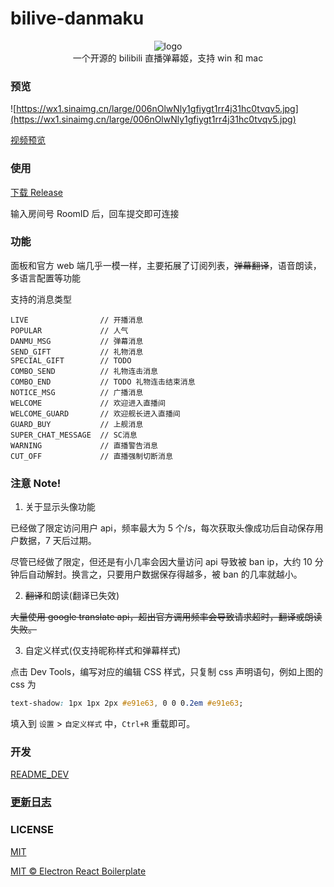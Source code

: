 # bilive-danmaku

<div align="center">

![logo](https://beats0.github.io/bilive-danmaku/assets/icons/96x96.png)
<br>
一个开源的 bilibili 直播弹幕姬，支持 win 和 mac
<br>

</div>

### 预览

![https://wx1.sinaimg.cn/large/006nOlwNly1gfiygt1rr4j31hc0tvqv5.jpg](https://wx1.sinaimg.cn/large/006nOlwNly1gfiygt1rr4j31hc0tvqv5.jpg)

[视频预览](https://www.bilibili.com/video/av328551804)

### 使用

[下载 Release](https://github.com/Beats0/bilive-danmaku/releases)

输入房间号 RoomID 后，回车提交即可连接

### 功能

面板和官方 web 端几乎一模一样，主要拓展了订阅列表，~~弹幕翻译~~，语音朗读，多语言配置等功能

支持的消息类型

```
LIVE                // 开播消息
POPULAR             // 人气
DANMU_MSG           // 弹幕消息
SEND_GIFT           // 礼物消息
SPECIAL_GIFT        // TODO
COMBO_SEND          // 礼物连击消息
COMBO_END           // TODO 礼物连击结束消息
NOTICE_MSG          // 广播消息
WELCOME             // 欢迎进入直播间
WELCOME_GUARD       // 欢迎舰长进入直播间
GUARD_BUY           // 上舰消息
SUPER_CHAT_MESSAGE  // SC消息
WARNING             // 直播警告消息
CUT_OFF             // 直播强制切断消息
```

### 注意 Note!

1. 关于显示头像功能

已经做了限定访问用户 api，频率最大为 5 个/s，每次获取头像成功后自动保存用户数据，7 天后过期。

尽管已经做了限定，但还是有小几率会因大量访问 api 导致被 ban ip，大约 10 分钟后自动解封。换言之，只要用户数据保存得越多，被 ban 的几率就越小。

2. ~~翻译~~和朗读(翻译已失效)

~~大量使用 google translate api，超出官方调用频率会导致请求超时，翻译或朗读失败。~~

3. 自定义样式(仅支持昵称样式和弹幕样式)

点击 Dev Tools，编写对应的编辑 CSS 样式，只复制 css 声明语句，例如上图的 css 为

```css
text-shadow: 1px 1px 2px #e91e63, 0 0 0.2em #e91e63;
```

填入到 `设置` > `自定义样式` 中，`Ctrl+R` 重载即可。

### 开发

[README_DEV](https://github.com/Beats0/bilive-danmaku/blob/master/README_DEV.md)

### [更新日志](https://github.com/Beats0/bilive-danmaku/blob/master/CHANGELOG.md)

### LICENSE

[MIT](https://github.com/Beats0/bilive-danmaku/blob/master/LICENSE)

[MIT © Electron React Boilerplate](https://github.com/electron-react-boilerplate/electron-react-boilerplate)
